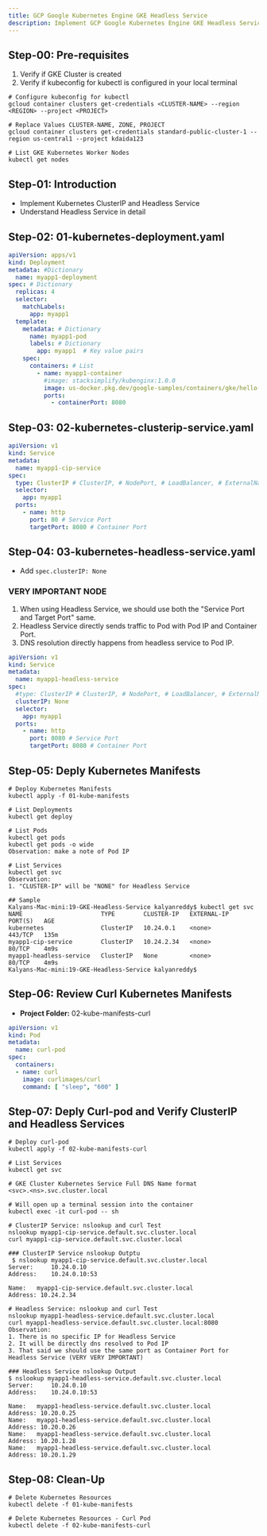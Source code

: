 ```yaml
---
title: GCP Google Kubernetes Engine GKE Headless Service
description: Implement GCP Google Kubernetes Engine GKE Headless Service
---
```


## Step-00: Pre-requisites
1. Verify if GKE Cluster is created
2. Verify if kubeconfig for kubectl is configured in your local terminal
```t
# Configure kubeconfig for kubectl
gcloud container clusters get-credentials <CLUSTER-NAME> --region <REGION> --project <PROJECT>

# Replace Values CLUSTER-NAME, ZONE, PROJECT
gcloud container clusters get-credentials standard-public-cluster-1 --region us-central1 --project kdaida123

# List GKE Kubernetes Worker Nodes
kubectl get nodes
```
## Step-01: Introduction
- Implement Kubernetes ClusterIP and Headless Service
- Understand Headless Service in detail

## Step-02: 01-kubernetes-deployment.yaml
```yaml
apiVersion: apps/v1
kind: Deployment 
metadata: #Dictionary
  name: myapp1-deployment
spec: # Dictionary
  replicas: 4
  selector:
    matchLabels:
      app: myapp1
  template:  
    metadata: # Dictionary
      name: myapp1-pod
      labels: # Dictionary
        app: myapp1  # Key value pairs
    spec:
      containers: # List
        - name: myapp1-container
          #image: stacksimplify/kubenginx:1.0.0
          image: us-docker.pkg.dev/google-samples/containers/gke/hello-app:2.0
          ports: 
            - containerPort: 8080          
```

## Step-03: 02-kubernetes-clusterip-service.yaml
```yaml
apiVersion: v1
kind: Service 
metadata:
  name: myapp1-cip-service
spec:
  type: ClusterIP # ClusterIP, # NodePort, # LoadBalancer, # ExternalName
  selector:
    app: myapp1
  ports: 
    - name: http
      port: 80 # Service Port
      targetPort: 8080 # Container Port
```

## Step-04: 03-kubernetes-headless-service.yaml
- Add `spec.clusterIP: None`
###  VERY IMPORTANT NODE
1. When using Headless Service, we should use both the  "Service Port and Target Port" same. 
2. Headless Service directly sends traffic to Pod with Pod IP and Container Port. 
3. DNS resolution directly happens from headless service to Pod IP.

```yaml
apiVersion: v1
kind: Service 
metadata:
  name: myapp1-headless-service
spec:
  #type: ClusterIP # ClusterIP, # NodePort, # LoadBalancer, # ExternalName
  clusterIP: None
  selector:
    app: myapp1
  ports: 
    - name: http
      port: 8080 # Service Port
      targetPort: 8080 # Container Port

```

## Step-05: Deply Kubernetes Manifests
```t
# Deploy Kubernetes Manifests
kubectl apply -f 01-kube-manifests

# List Deployments
kubectl get deploy

# List Pods
kubectl get pods
kubectl get pods -o wide
Observation: make a note of Pod IP

# List Services
kubectl get svc
Observation: 
1. "CLUSTER-IP" will be "NONE" for Headless Service

## Sample 
Kalyans-Mac-mini:19-GKE-Headless-Service kalyanreddy$ kubectl get svc
NAME                      TYPE        CLUSTER-IP   EXTERNAL-IP   PORT(S)   AGE
kubernetes                ClusterIP   10.24.0.1    <none>        443/TCP   135m
myapp1-cip-service        ClusterIP   10.24.2.34   <none>        80/TCP    4m9s
myapp1-headless-service   ClusterIP   None         <none>        80/TCP    4m9s
Kalyans-Mac-mini:19-GKE-Headless-Service kalyanreddy$ 

```


## Step-06: Review Curl Kubernetes Manifests
- **Project Folder:** 02-kube-manifests-curl
```yaml
apiVersion: v1
kind: Pod
metadata:
  name: curl-pod
spec:
  containers:
  - name: curl
    image: curlimages/curl 
    command: [ "sleep", "600" ]
```

## Step-07: Deply Curl-pod and Verify ClusterIP and Headless Services
```t
# Deploy curl-pod
kubectl apply -f 02-kube-manifests-curl

# List Services
kubectl get svc

# GKE Cluster Kubernetes Service Full DNS Name format
<svc>.<ns>.svc.cluster.local

# Will open up a terminal session into the container
kubectl exec -it curl-pod -- sh

# ClusterIP Service: nslookup and curl Test
nslookup myapp1-cip-service.default.svc.cluster.local
curl myapp1-cip-service.default.svc.cluster.local

### ClusterIP Service nslookup Outptu
 $ nslookup myapp1-cip-service.default.svc.cluster.local
Server:		10.24.0.10
Address:	10.24.0.10:53

Name:	myapp1-cip-service.default.svc.cluster.local
Address: 10.24.2.34

# Headless Service: nslookup and curl Test
nslookup myapp1-headless-service.default.svc.cluster.local
curl myapp1-headless-service.default.svc.cluster.local:8080
Observation:
1. There is no specific IP for Headless Service
2. It will be directly dns resolved to Pod IP
3. That said we should use the same port as Container Port for Headless Service (VERY VERY IMPORTANT)

### Headless Service nslookup Output
$ nslookup myapp1-headless-service.default.svc.cluster.local
Server:		10.24.0.10
Address:	10.24.0.10:53

Name:	myapp1-headless-service.default.svc.cluster.local
Address: 10.20.0.25
Name:	myapp1-headless-service.default.svc.cluster.local
Address: 10.20.0.26
Name:	myapp1-headless-service.default.svc.cluster.local
Address: 10.20.1.28
Name:	myapp1-headless-service.default.svc.cluster.local
Address: 10.20.1.29
```

## Step-08: Clean-Up
```t
# Delete Kubernetes Resources
kubectl delete -f 01-kube-manifests

# Delete Kubernetes Resources - Curl Pod
kubectl delete -f 02-kube-manifests-curl
```
